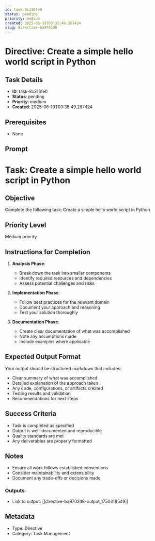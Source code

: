 ```yaml
---
id: task-8c316fe0
status: pending
priority: medium
created: 2025-06-19T00:35:49.287424
slug: directive-ba9702d8
---
```


# Directive: Create a simple hello world script in Python

## Task Details
- **ID**: task-8c316fe0
- **Status**: pending
- **Priority**: medium
- **Created**: 2025-06-19T00:35:49.287424

## Prerequisites
- None

## Prompt
# Task: Create a simple hello world script in Python

## Objective
Complete the following task: Create a simple hello world script in Python

## Priority Level
Medium priority

## Instructions for Completion
1. **Analysis Phase**: 
   - Break down the task into smaller components
   - Identify required resources and dependencies
   - Assess potential challenges and risks

2. **Implementation Phase**:
   - Follow best practices for the relevant domain
   - Document your approach and reasoning
   - Test your solution thoroughly

3. **Documentation Phase**:
   - Create clear documentation of what was accomplished
   - Note any assumptions made
   - Include examples where applicable

## Expected Output Format
Your output should be structured markdown that includes:
- Clear summary of what was accomplished
- Detailed explanation of the approach taken
- Any code, configurations, or artifacts created
- Testing results and validation
- Recommendations for next steps

## Success Criteria
- Task is completed as specified
- Output is well-documented and reproducible
- Quality standards are met
- Any deliverables are properly formatted

## Notes
- Ensure all work follows established conventions
- Consider maintainability and extensibility
- Document any trade-offs or decisions made

### Outputs
- Link to output: [[directive-ba9702d8-output_1750318549]]

## Metadata
- Type: Directive
- Category: Task Management
